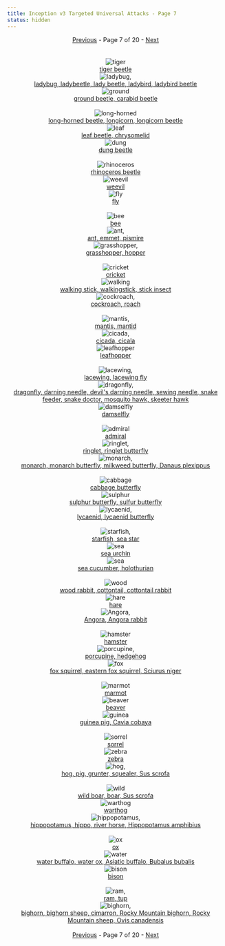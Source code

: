 ```yaml
---
title: Inception v3 Targeted Universal Attacks - Page 7
status: hidden
---
```

<center><a href="inception-v3-targeted-universal-attacks-page-6.html">Previous</a> - Page 7 of 20 - <a href="inception-v3-targeted-universal-attacks-page-8.html">Next</a></center>
<br /><br /><div class="row">
<div id=300 class="col-md-4"><center>
<img src="/images/incv3_univ/300.png" alt=tiger beetle /><br />
<a href="#300">tiger beetle</a></center></div>
<div id=301 class="col-md-4"><center>
<img src="/images/incv3_univ/301.png" alt=ladybug, ladybeetle, lady beetle, ladybird, ladybird beetle /><br />
<a href="#301">ladybug, ladybeetle, lady beetle, ladybird, ladybird beetle</a></center></div>
<div id=302 class="col-md-4"><center>
<img src="/images/incv3_univ/302.png" alt=ground beetle, carabid beetle /><br />
<a href="#302">ground beetle, carabid beetle</a></center></div>
</div><br />
<div class="row">
<div id=303 class="col-md-4"><center>
<img src="/images/incv3_univ/303.png" alt=long-horned beetle, longicorn, longicorn beetle /><br />
<a href="#303">long-horned beetle, longicorn, longicorn beetle</a></center></div>
<div id=304 class="col-md-4"><center>
<img src="/images/incv3_univ/304.png" alt=leaf beetle, chrysomelid /><br />
<a href="#304">leaf beetle, chrysomelid</a></center></div>
<div id=305 class="col-md-4"><center>
<img src="/images/incv3_univ/305.png" alt=dung beetle /><br />
<a href="#305">dung beetle</a></center></div>
</div><br />
<div class="row">
<div id=306 class="col-md-4"><center>
<img src="/images/incv3_univ/306.png" alt=rhinoceros beetle /><br />
<a href="#306">rhinoceros beetle</a></center></div>
<div id=307 class="col-md-4"><center>
<img src="/images/incv3_univ/307.png" alt=weevil /><br />
<a href="#307">weevil</a></center></div>
<div id=308 class="col-md-4"><center>
<img src="/images/incv3_univ/308.png" alt=fly /><br />
<a href="#308">fly</a></center></div>
</div><br />
<div class="row">
<div id=309 class="col-md-4"><center>
<img src="/images/incv3_univ/309.png" alt=bee /><br />
<a href="#309">bee</a></center></div>
<div id=310 class="col-md-4"><center>
<img src="/images/incv3_univ/310.png" alt=ant, emmet, pismire /><br />
<a href="#310">ant, emmet, pismire</a></center></div>
<div id=311 class="col-md-4"><center>
<img src="/images/incv3_univ/311.png" alt=grasshopper, hopper /><br />
<a href="#311">grasshopper, hopper</a></center></div>
</div><br />
<div class="row">
<div id=312 class="col-md-4"><center>
<img src="/images/incv3_univ/312.png" alt=cricket /><br />
<a href="#312">cricket</a></center></div>
<div id=313 class="col-md-4"><center>
<img src="/images/incv3_univ/313.png" alt=walking stick, walkingstick, stick insect /><br />
<a href="#313">walking stick, walkingstick, stick insect</a></center></div>
<div id=314 class="col-md-4"><center>
<img src="/images/incv3_univ/314.png" alt=cockroach, roach /><br />
<a href="#314">cockroach, roach</a></center></div>
</div><br />
<div class="row">
<div id=315 class="col-md-4"><center>
<img src="/images/incv3_univ/315.png" alt=mantis, mantid /><br />
<a href="#315">mantis, mantid</a></center></div>
<div id=316 class="col-md-4"><center>
<img src="/images/incv3_univ/316.png" alt=cicada, cicala /><br />
<a href="#316">cicada, cicala</a></center></div>
<div id=317 class="col-md-4"><center>
<img src="/images/incv3_univ/317.png" alt=leafhopper /><br />
<a href="#317">leafhopper</a></center></div>
</div><br />
<div class="row">
<div id=318 class="col-md-4"><center>
<img src="/images/incv3_univ/318.png" alt=lacewing, lacewing fly /><br />
<a href="#318">lacewing, lacewing fly</a></center></div>
<div id=319 class="col-md-4"><center>
<img src="/images/incv3_univ/319.png" alt=dragonfly, darning needle, devil's darning needle, sewing needle, snake feeder, snake doctor, mosquito hawk, skeeter hawk /><br />
<a href="#319">dragonfly, darning needle, devil's darning needle, sewing needle, snake feeder, snake doctor, mosquito hawk, skeeter hawk</a></center></div>
<div id=320 class="col-md-4"><center>
<img src="/images/incv3_univ/320.png" alt=damselfly /><br />
<a href="#320">damselfly</a></center></div>
</div><br />
<div class="row">
<div id=321 class="col-md-4"><center>
<img src="/images/incv3_univ/321.png" alt=admiral /><br />
<a href="#321">admiral</a></center></div>
<div id=322 class="col-md-4"><center>
<img src="/images/incv3_univ/322.png" alt=ringlet, ringlet butterfly /><br />
<a href="#322">ringlet, ringlet butterfly</a></center></div>
<div id=323 class="col-md-4"><center>
<img src="/images/incv3_univ/323.png" alt=monarch, monarch butterfly, milkweed butterfly, Danaus plexippus /><br />
<a href="#323">monarch, monarch butterfly, milkweed butterfly, Danaus plexippus</a></center></div>
</div><br />
<div class="row">
<div id=324 class="col-md-4"><center>
<img src="/images/incv3_univ/324.png" alt=cabbage butterfly /><br />
<a href="#324">cabbage butterfly</a></center></div>
<div id=325 class="col-md-4"><center>
<img src="/images/incv3_univ/325.png" alt=sulphur butterfly, sulfur butterfly /><br />
<a href="#325">sulphur butterfly, sulfur butterfly</a></center></div>
<div id=326 class="col-md-4"><center>
<img src="/images/incv3_univ/326.png" alt=lycaenid, lycaenid butterfly /><br />
<a href="#326">lycaenid, lycaenid butterfly</a></center></div>
</div><br />
<div class="row">
<div id=327 class="col-md-4"><center>
<img src="/images/incv3_univ/327.png" alt=starfish, sea star /><br />
<a href="#327">starfish, sea star</a></center></div>
<div id=328 class="col-md-4"><center>
<img src="/images/incv3_univ/328.png" alt=sea urchin /><br />
<a href="#328">sea urchin</a></center></div>
<div id=329 class="col-md-4"><center>
<img src="/images/incv3_univ/329.png" alt=sea cucumber, holothurian /><br />
<a href="#329">sea cucumber, holothurian</a></center></div>
</div><br />
<div class="row">
<div id=330 class="col-md-4"><center>
<img src="/images/incv3_univ/330.png" alt=wood rabbit, cottontail, cottontail rabbit /><br />
<a href="#330">wood rabbit, cottontail, cottontail rabbit</a></center></div>
<div id=331 class="col-md-4"><center>
<img src="/images/incv3_univ/331.png" alt=hare /><br />
<a href="#331">hare</a></center></div>
<div id=332 class="col-md-4"><center>
<img src="/images/incv3_univ/332.png" alt=Angora, Angora rabbit /><br />
<a href="#332">Angora, Angora rabbit</a></center></div>
</div><br />
<div class="row">
<div id=333 class="col-md-4"><center>
<img src="/images/incv3_univ/333.png" alt=hamster /><br />
<a href="#333">hamster</a></center></div>
<div id=334 class="col-md-4"><center>
<img src="/images/incv3_univ/334.png" alt=porcupine, hedgehog /><br />
<a href="#334">porcupine, hedgehog</a></center></div>
<div id=335 class="col-md-4"><center>
<img src="/images/incv3_univ/335.png" alt=fox squirrel, eastern fox squirrel, Sciurus niger /><br />
<a href="#335">fox squirrel, eastern fox squirrel, Sciurus niger</a></center></div>
</div><br />
<div class="row">
<div id=336 class="col-md-4"><center>
<img src="/images/incv3_univ/336.png" alt=marmot /><br />
<a href="#336">marmot</a></center></div>
<div id=337 class="col-md-4"><center>
<img src="/images/incv3_univ/337.png" alt=beaver /><br />
<a href="#337">beaver</a></center></div>
<div id=338 class="col-md-4"><center>
<img src="/images/incv3_univ/338.png" alt=guinea pig, Cavia cobaya /><br />
<a href="#338">guinea pig, Cavia cobaya</a></center></div>
</div><br />
<div class="row">
<div id=339 class="col-md-4"><center>
<img src="/images/incv3_univ/339.png" alt=sorrel /><br />
<a href="#339">sorrel</a></center></div>
<div id=340 class="col-md-4"><center>
<img src="/images/incv3_univ/340.png" alt=zebra /><br />
<a href="#340">zebra</a></center></div>
<div id=341 class="col-md-4"><center>
<img src="/images/incv3_univ/341.png" alt=hog, pig, grunter, squealer, Sus scrofa /><br />
<a href="#341">hog, pig, grunter, squealer, Sus scrofa</a></center></div>
</div><br />
<div class="row">
<div id=342 class="col-md-4"><center>
<img src="/images/incv3_univ/342.png" alt=wild boar, boar, Sus scrofa /><br />
<a href="#342">wild boar, boar, Sus scrofa</a></center></div>
<div id=343 class="col-md-4"><center>
<img src="/images/incv3_univ/343.png" alt=warthog /><br />
<a href="#343">warthog</a></center></div>
<div id=344 class="col-md-4"><center>
<img src="/images/incv3_univ/344.png" alt=hippopotamus, hippo, river horse, Hippopotamus amphibius /><br />
<a href="#344">hippopotamus, hippo, river horse, Hippopotamus amphibius</a></center></div>
</div><br />
<div class="row">
<div id=345 class="col-md-4"><center>
<img src="/images/incv3_univ/345.png" alt=ox /><br />
<a href="#345">ox</a></center></div>
<div id=346 class="col-md-4"><center>
<img src="/images/incv3_univ/346.png" alt=water buffalo, water ox, Asiatic buffalo, Bubalus bubalis /><br />
<a href="#346">water buffalo, water ox, Asiatic buffalo, Bubalus bubalis</a></center></div>
<div id=347 class="col-md-4"><center>
<img src="/images/incv3_univ/347.png" alt=bison /><br />
<a href="#347">bison</a></center></div>
</div><br />
<div class="row">
<div id=348 class="col-md-4"><center>
<img src="/images/incv3_univ/348.png" alt=ram, tup /><br />
<a href="#348">ram, tup</a></center></div>
<div id=349 class="col-md-4"><center>
<img src="/images/incv3_univ/349.png" alt=bighorn, bighorn sheep, cimarron, Rocky Mountain bighorn, Rocky Mountain sheep, Ovis canadensis /><br />
<a href="#349">bighorn, bighorn sheep, cimarron, Rocky Mountain bighorn, Rocky Mountain sheep, Ovis canadensis</a></center></div>
</div><br />
<center><a href="inception-v3-targeted-universal-attacks-page-6.html">Previous</a> - Page 7 of 20 - <a href="inception-v3-targeted-universal-attacks-page-8.html">Next</a></center>
